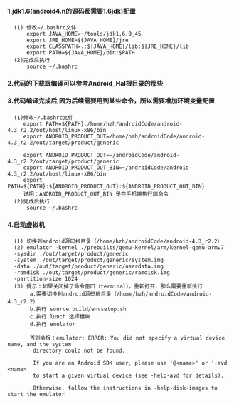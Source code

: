 
#### 1.jdk1.6(android4.n的源码都需要1.6jdk)配置
      (1) 修改~/.bashrc文件
          export JAVA_HOME=~/tools/jdk1.6.0_45
          export JRE_HOME=${JAVA_HOME}/jre
          export CLASSPATH=.:${JAVA_HOME}/lib:${JRE_HOME}/lib
          export PATH=${JAVA_HOME}/bin:$PATH
      (2)完成后执行
          source ~/.bashrc

#### 2.代码的下载跟编译可以参考Android_Hal根目录的那些
#### 3.代码编译完成后,因为后续需要用到某些命令，所以需要增加环境变量配置
      (1)修改~/.bashrc文件
         export PATH=${PATH}:/home/hzh/androidCode/android-4.3_r2.2/out/host/linux-x86/bin
         export ANDROID_PRODUCT_OUT=/home/hzh/androidCode/android-4.3_r2.2/out/target/product/generic
      
         export ANDROID_PRODUCT_OUT=~/androidCode/android-4.3_r2.2/out/target/product/generic
         export ANDROID_PRODUCT_OUT_BIN=~/androidCode/android-4.3_r2.2/out/host/linux-x86/bin
         export PATH=${PATH}:${ANDROID_PRODUCT_OUT}:${ANDROID_PRODUCT_OUT_BIN}
         说明：ANDROID_PRODUCT_OUT_BIN 是在手机端执行端命令
      (2)完成后执行
          source ~/.bashrc
#### 4.启动虚拟机
      (1) 切换到android源码根目录（/home/hzh/androidCode/android-4.3_r2.2）
      (2) emulator -kernel ./prebuilts/qemu-kernel/arm/kernel-qemu-armv7
      -sysdir ./out/target/product/generic
      -system ./out/target/product/generic/system.img
      -data ./out/target/product/generic/userdata.img
      -ramdisk ./out/target/product/generic/ramdisk.img
      -partition-size 1024
      (3) 提示：如果关闭掉了命令窗口（terminal），重新打开，那么需要重新执行
           a.需要切换到android源码根目录（/home/hzh/androidCode/android-4.3_r2.2）
           b.执行 source build/envsetup.sh 
           c.执行 lunch 选择模块
           d.执行 emulator
           
           否则会报：emulator: ERROR: You did not specify a virtual device name, and the system
            directory could not be found.

            If you are an Android SDK user, please use '@<name>' or '-avd <name>'
            to start a given virtual device (see -help-avd for details).

            Otherwise, follow the instructions in -help-disk-images to start the emulator
